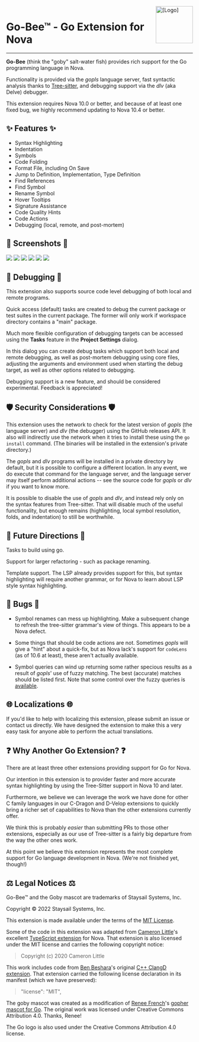 <img src="https://raw.githubusercontent.com/staysail/nova-gobee/main/go-logo.png" align="right" width="100" alt="[Logo]" />

# Go-Bee&trade; - Go Extension for Nova

---

**Go-Bee** (think the "goby" salt-water fish) provides rich support for the Go
programming language in Nova.

Functionality is provided via the _gopls_ language server,
fast syntactic analysis thanks to [Tree-sitter][3],
and debugging support via the _dlv_ (aka Delve) debugger.

This extension requires Nova 10.0 or better, and because of at least one fixed bug, we
highly recommend updating to Nova 10.4 or better.

## ✨ Features ✨

- Syntax Highlighting
- Indentation
- Symbols
- Code Folding
- Format File, including On Save
- Jump to Definition, Implementation, Type Definition
- Find References
- Find Symbol
- Rename Symbol
- Hover Tooltips
- Signature Assistance
- Code Quality Hints
- Code Actions
- Debugging (local, remote, and post-mortem)

## 📸 Screenshots 📸

![](https://raw.githubusercontent.com/staysail/nova-gobee/main/screenshot1.png)
![](https://raw.githubusercontent.com/staysail/nova-gobee/main/screenshot2.png)
![](https://raw.githubusercontent.com/staysail/nova-gobee/main/screenshot3.png)
![](https://raw.githubusercontent.com/staysail/nova-gobee/main/screenshot4.png)
![](https://raw.githubusercontent.com/staysail/nova-gobee/main/screenshot5.png)
![](https://raw.githubusercontent.com/staysail/nova-gobee/main/screenshot6.png)

## 🐞 Debugging 🐞

This extension also supports source code level debugging of both local and
remote programs.

Quick access (default) tasks are created to debug the current package or test
suites in the current package. The former will only work if workspace directory
contains a "main" package.

Much more flexible configuration of debugging targets can be accessed using the
**Tasks** feature in the **Project Settings** dialog.

In this dialog you can create debug tasks which support both local and remote
debugging, as well as post-mortem debugging using core files, adjusting the
arguments and environment used when starting the debug target, as well as other
options related to debugging.

Debugging support is a new feature, and should be considered experimental.
Feedback is appreciated!

## 🛡️ Security Considerations 🛡️

This extension uses the network to check for the latest version of _gopls_ (the language
server) and _dlv_ (the debugger) using the GitHub releases API.
It also will indirectly use the network when it
tries to install these using the `go install` command.
(The binaries will be installed in the extension's private directory.)

The _gopls_ and _dlv_ programs will be installed in a private directory by default, but it is possible
to configure a different location. In any event, we do execute that command for the
language server, and the language server may itself perform additional actions -- see the
source code for _gopls_ or _dlv_ if you want to know more.

It is possible to disable the use of _gopls_ and _dlv_, and instead rely only on the syntax
features from Tree-sitter. That will disable much of the useful functionality, but
enough remains (highlighting, local symbol resolution, folds, and indentation) to still
be worthwhile.

## 🔮 Future Directions 🔮

Tasks to build using go.

Support for larger refactoring - such as package renaming.

Template support. The LSP already provides support for this, but syntax highlighting
will require another grammar, or for Nova to learn about LSP style syntax highlighting.

## 🐜 Bugs 🐜

- Symbol renames can mess up highlighting. Make a subsequent change to refresh the
  tree-sitter grammar's view of things. This appears to be a Nova defect.

- Some things that should be code actions are not.
  Sometimes _gopls_ will give a "hint" about a quick-fix, but as Nova lack's
  support for `codeLens` (as of 10.6 at least), these aren't actually available.

- Symbol queries can wind up returning some rather specious results as a result
  of _gopls_' use of fuzzy matching.
  The best (accurate) matches should be listed first.
  Note that some control over the fuzzy queries is [available][11].

## 🌐 Localizations 🌐

If you'd like to help with localizing this extension, please submit an issue or
contact us directly. We have designed the extension to make this a very easy task
for anyone able to perform the actual translations.

## ❓ Why Another Go Extension? ❓

There are at least three other extensions providing support for Go for Nova.

Our intention in this extension is to provider faster and more accurate syntax
highlighting by using the Tree-Sitter support in Nova 10 and later.

Furthermore, we believe we can leverage the work we have done for other C
family languages in our C-Dragon and D-Velop extensions to quickly bring a richer
set of capabilities to Nova than the other extensions currently offer.

We think this is probably _easier_ than submitting PRs to those other extensions,
especially as our use of Tree-sitter is a fairly big departure from the way
the other ones work.

At this point we believe this extension represents the most complete support for
Go language development in Nova. (We're not finished yet, though!)

## ⚖️ Legal Notices ⚖️

Go-Bee&trade; and the Goby mascot are trademarks of Staysail Systems, Inc.

Copyright &copy; 2022 Staysail Systems, Inc.

This extension is made available under the terms of the [MIT License][8].

Some of the code in this extension was adapted from [Cameron Little][6]'s
excellent [TypeScript extension][7] for Nova.
That extension is also licensed under the MIT license and carries the
following copyright notice:

> Copyright (c) 2020 Cameron Little

This work includes code from [Ben Beshara][1]'s original [C++ ClangD extension][2].
That extension carried the following license declaration in its manifest (which
we have preserved):

> "license": "MIT",

The goby mascot was created as a modification of [Renee French][9]'s [gopher mascot for Go][10]. The original work was licensed under Creative Commons Attribution 4.0. Thanks, Renee!

The Go logo is also used under the Creative Commons Attribution 4.0 license.

[1]: https://benbeshara.id.au/ "Ben Beshara"
[2]: https://github.com/benbeshara/nova-cplusplus
[3]: https://tree-sitter.github.io/tree-sitter/ "Tree-sitter web site"
[5]: https://brew.sh "Homebrew package manager"
[6]: https://github.com/apexskier "Cameron Little's GitHub page"
[7]: https://github.com/apexskier/nova-typescript "TypeScript Extension for Nova"
[8]: https://github.com/staysail/nova-goby/blob/main/LICENSE.md "MIT License"
[9]: http://reneefrench.blogspot.com "Renee French's blog"
[10]: https://go.dev/blog/gopher "The Golang Gopher"
[11]: https://go.googlesource.com/tools/+/refs/heads/master/gopls/doc/features.md "Fuzzy search features"
